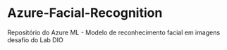 # Azure-Facial-Recognition
Repositório do Azure ML - Modelo de reconhecimento facial em imagens desafio do Lab DIO
